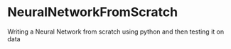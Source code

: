 # NeuralNetworkFromScratch
Writing a Neural Network from scratch using python and then testing it on data
